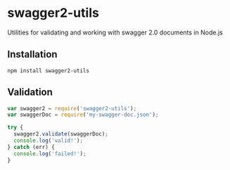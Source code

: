 # swagger2-utils
Utilities for validating and working with swagger 2.0 documents in Node.js

## Installation
```shell
npm install swagger2-utils
```

## Validation
```javascript
var swagger2 = require('swagger2-utils');
var swaggerDoc = require('my-swagger-doc.json');

try {
  swagger2.validate(swaggerDoc);
  console.log('valid!');
} catch (err) {
  console.log('failed!');
}
```
